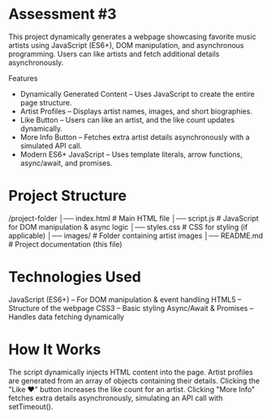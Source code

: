 # Assessment #3

This project dynamically generates a webpage showcasing favorite music artists using JavaScript (ES6+), DOM manipulation, and asynchronous programming. Users can like artists and fetch additional details asynchronously.

Features
- Dynamically Generated Content – Uses JavaScript to create the entire page structure.
- Artist Profiles – Displays artist names, images, and short biographies.
- Like Button – Users can like an artist, and the like count updates dynamically.
- More Info Button – Fetches extra artist details asynchronously with a simulated API call.
- Modern ES6+ JavaScript – Uses template literals, arrow functions, async/await, and promises.

# Project Structure

/project-folder
│── index.html  # Main HTML file
│── script.js   # JavaScript for DOM manipulation & async logic
│── styles.css  # CSS for styling (if applicable)
│── images/     # Folder containing artist images
│── README.md   # Project documentation (this file)

# Technologies Used
JavaScript (ES6+) – For DOM manipulation & event handling
HTML5 – Structure of the webpage
CSS3 – Basic styling
Async/Await & Promises – Handles data fetching dynamically


# How It Works
The script dynamically injects HTML content into the page.
Artist profiles are generated from an array of objects containing their details.
Clicking the "Like ❤️" button increases the like count for an artist.
Clicking "More Info" fetches extra details asynchronously, simulating an API call with setTimeout().

